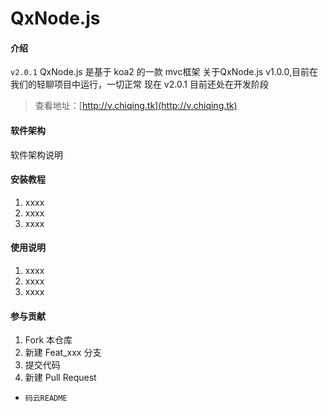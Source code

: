# QxNode.js

#### 介绍
`v2.0.1`
QxNode.js 是基于 koa2 的一款 mvc框架
关于QxNode.js v1.0.0,目前在我们的轻聊项目中运行，一切正常
现在 v2.0.1 目前还处在开发阶段
>查看地址：[http://v.chiqing.tk](http://v.chiqing.tk)

#### 软件架构
软件架构说明


#### 安装教程

1. xxxx
2. xxxx
3. xxxx

#### 使用说明

1. xxxx
2. xxxx
3. xxxx

#### 参与贡献

1. Fork 本仓库
2. 新建 Feat_xxx 分支
3. 提交代码
4. 新建 Pull Request

- `码云README`